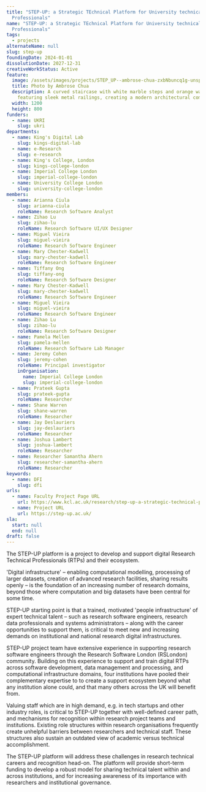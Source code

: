 ```yaml
---
title: "STEP-UP: a Strategic TEchnical Platform for University technical
  Professionals"
name: "STEP-UP: a Strategic TEchnical Platform for University technical
  Professionals"
tags:
  - projects
alternateName: null
slug: step-up
foundingDate: 2024-01-01
dissolutionDate: 2027-12-31
creativeWorkStatus: Active
feature:
  image: /assets/images/projects/STEP_UP--ambrose-chua-zxbNbuncq1g-unsplash.jpg
  title: Photo by Ambrose Chua
  description: A curved staircase with white marble steps and orange walls,
    featuring sleek metal railings, creating a modern architectural composition.
  width: 1200
  height: 800
funders:
  - name: UKRI
    slug: ukri
departments:
  - name: King's Digital Lab
    slug: kings-digital-lab
  - name: e-Research
    slug: e-research
  - name: King's College, London
    slug: kings-college-london
  - name: Imperial College London
    slug: imperial-college-london
  - name: University College London
    slug: university-college-london
members:
  - name: Arianna Ciula
    slug: arianna-ciula
    roleName: Research Software Analyst
  - name: Zihao Lu
    slug: zihao-lu
    roleName: Research Software UI/UX Designer
  - name: Miguel Vieira
    slug: miguel-vieira
    roleName: Research Software Engineer
  - name: Mary Chester-Kadwell
    slug: mary-chester-kadwell
    roleName: Research Software Engineer
  - name: Tiffany Ong
    slug: tiffany-ong
    roleName: Research Software Designer
  - name: Mary Chester-Kadwell
    slug: mary-chester-kadwell
    roleName: Research Software Engineer
  - name: Miguel Vieira
    slug: miguel-vieira
    roleName: Research Software Engineer
  - name: Zihao Lu
    slug: zihao-lu
    roleName: Research Software Designer
  - name: Pamela Mellen
    slug: pamela-mellen
    roleName: Research Software Lab Manager
  - name: Jeremy Cohen
    slug: jeremy-cohen
    roleName: Principal investigator
    inOrganisation:
      name: Imperial College London
      slug: imperial-college-london
  - name: Prateek Gupta
    slug: prateek-gupta
    roleName: Researcher
  - name: Shane Warren
    slug: shane-warren
    roleName: Researcher
  - name: Jay Deslauriers
    slug: jay-deslauriers
    roleName: Researcher
  - name: Joshua Lambert
    slug: joshua-lambert
    roleName: Researcher
  - name: Researcher Samantha Ahern
    slug: researcher-samantha-ahern
    roleName: Researcher
keywords:
  - name: DFI
    slug: dfi
urls:
  - name: Faculty Project Page URL
    url: https://www.kcl.ac.uk/research/step-up-a-strategic-technical-platform-for-university-technical-professionals
  - name: Project URL
    url: https://step-up.ac.uk/
sla:
  start: null
  end: null
draft: false
---
```


The STEP-UP platform is a project to develop and support digital Research Technical Professionals (RTPs) and their ecosystem.

'Digital infrastructure' – enabling computational modelling, processing of larger datasets, creation of advanced research facilities, sharing results openly – is the foundation of an increasing number of research domains, beyond those where computation and big datasets have been central for some time.

STEP-UP starting point is that a trained, motivated 'people infrastructure' of expert technical talent – such as research software engineers, research data professionals and systems administrators – along with the career opportunities to support them, is critical to meet new and increasing demands on institutional and national research digital infrastructures.

STEP-UP project team have extensive experience in supporting research software engineers through the Research Software London (RSLondon) community. Building on this experience to support and train digital RTPs across software development, data management and processing, and computational infrastructure domains, four institutions have pooled their complementary expertise to to create a support ecosystem beyond what any institution alone could, and that many others across the UK will benefit from.

Valuing staff which are in high demand, e.g. in tech startups and other industry roles, is critical to STEP-UP together with well-defined career path, and mechanisms for recognition within research project teams and institutions. Existing role structures within research organisations frequently create unhelpful barriers between researchers and technical staff. These structures also sustain an outdated view of academic versus technical accomplishment.

The STEP-UP platform will address these challenges in research technical careers and recognition head-on. The platform will provide short-term funding to develop a robust model for sharing technical talent within and across institutions, and for increasing awareness of its importance with researchers and institutional governance.
